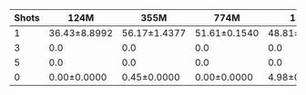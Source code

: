 |   Shots | 124M         | 355M         | 774M         | 1.5B         | 1.3B         | 2.7B         | 6B           |
|---------|--------------|--------------|--------------|--------------|--------------|--------------|--------------|
|       1 | 36.43±8.8992 | 56.17±1.4377 | 51.61±0.1540 | 48.81±4.1820 | 59.96±2.0147 | 52.20±0.6993 | 57.61±6.0298 |
|       3 | 0.0          | 0.0          | 0.0          | 0.0          | 61.97±1.3918 | 70.23±2.4018 | 72.27±3.1219 |
|       5 | 0.0          | 0.0          | 0.0          | 0.0          | 63.04±0.6644 | 71.70±5.1324 | 73.14±1.4973 |
|       0 | 0.00±0.0000  | 0.45±0.0000  | 0.00±0.0000  | 4.98±0.0000  | 2.90±0.0000  | 7.13±0.0000  | 12.24±0.0000 |